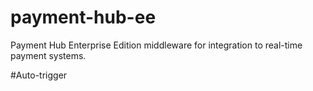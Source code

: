 # payment-hub-ee
Payment Hub Enterprise Edition middleware for integration to real-time payment systems. 

#Auto-trigger
